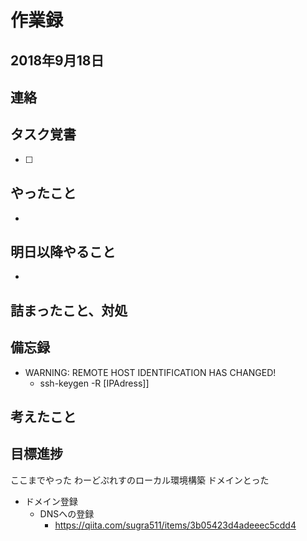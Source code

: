 # 作業録  
## 2018年9月18日 

## 連絡


## タスク覚書
- [ ] 


## やったこと 
- 


## 明日以降やること
- 

## 詰まったこと、対処

## 備忘録  
- WARNING: REMOTE HOST IDENTIFICATION HAS CHANGED! 
	- ssh-keygen -R [IPAdress]]


## 考えたこと

## 目標進捗
ここまでやった
わーどぷれすのローカル環境構築
ドメインとった
- ドメイン登録
	- DNSへの登録
		- https://qiita.com/sugra511/items/3b05423d4adeeec5cdd4